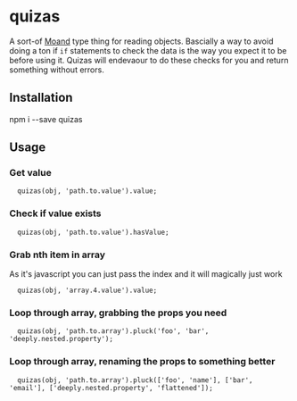# quizas

A sort-of [Moand](https://en.wikipedia.org/wiki/Monad_(functional_programming)) type thing for reading objects.  Bascially a way to avoid doing a ton if `if` statements to check the data is the way you expect it to be before using it.  Quizas will endevaour to do these checks for you and return something without errors.  

## Installation

  npm i --save quizas
  
## Usage

### Get value
```
  quizas(obj, 'path.to.value').value;
```

### Check if value exists
```
  quizas(obj, 'path.to.value').hasValue;
```

### Grab nth item in array
As it's javascript you can just pass the index and it will magically just work
```
  quizas(obj, 'array.4.value').value;
```

### Loop through array, grabbing the props you need
```
  quizas(obj, 'path.to.array').pluck('foo', 'bar', 'deeply.nested.property');
```

### Loop through array, renaming the props to something better
```
  quizas(obj, 'path.to.array').pluck(['foo', 'name'], ['bar', 'email'], ['deeply.nested.property', 'flattened']);
```


